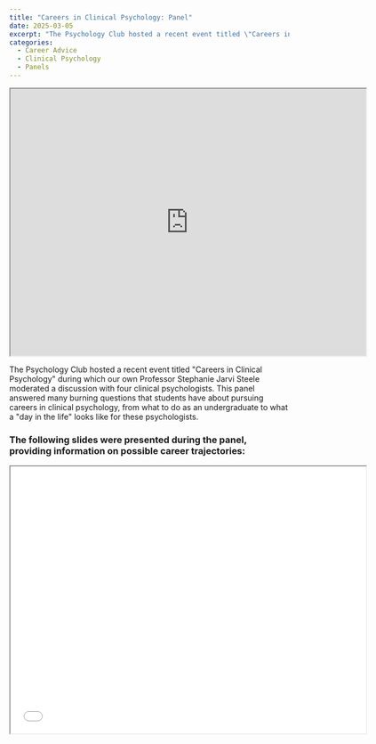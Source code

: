 ```yaml
---
title: "Careers in Clinical Psychology: Panel"
date: 2025-03-05
excerpt: "The Psychology Club hosted a recent event titled \"Careers in Clinical Psychology\" during which our own Professor Stephanie Jarvi Steele..."
categories:
  - Career Advice
  - Clinical Psychology
  - Panels
---
```

<iframe src="https://drive.google.com/file/d/1HioLGnGbGcKxHM411SlkmyJFIm-tskUs/preview" width="640" height="480" allow="autoplay"></iframe>

The Psychology Club hosted a recent event titled "Careers in Clinical Psychology" during which our own Professor Stephanie Jarvi Steele moderated a discussion with four clinical psychologists. This panel answered many burning questions that students have about pursuing careers in clinical psychology, from what to do as an undergraduate to what a "day in the life" looks like for these psychologists. 

### The following slides were presented during the panel, providing information on possible career trajectories:
<iframe src="/assets/Clinical-psych-INFO.pdf" width="640" height="480"></iframe>


